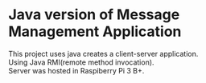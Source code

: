 # Java version of Message Management Application
This project uses java creates a client-server application.</br>
Using Java RMI(remote method invocation). </br>
Server was hosted in Raspiberry Pi 3 B+. </br>

